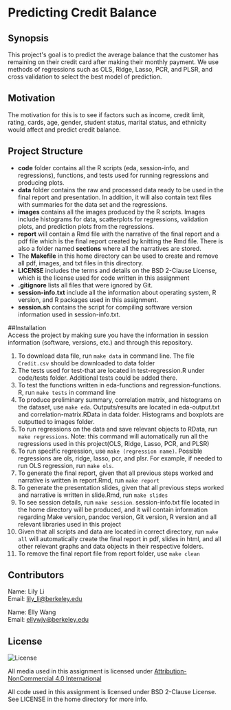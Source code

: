 # Predicting Credit Balance  

## Synopsis  
This project's goal is to predict the average balance that the customer has remaining on their credit card after making their monthly payment. We use methods of regressions such as OLS, Ridge, Lasso, PCR, and PLSR, and cross validation to select the best model of prediction. 

## Motivation  
The motivation for this is to see if factors such as income, credit limit, rating, cards, age, gender, student status, marital status, and ethnicity would affect and predict credit balance. 

## Project Structure

* **code** folder contains all the R scripts (eda, session-info, and regressions), functions, and tests used for running regressions and producing plots.  
* **data** folder contains the raw and processed data ready to be used in the final report and presentation. In addition, it will also contain text files with summaries for the data set and the regressions.   
* **images** contains all the images produced by the R scripts. Images include histograms for data, scatterplots for regressions, validation plots, and prediction plots from the regressions.    
* **report** will contain a Rmd file with the narrative of the final report and a pdf file which is the final report created by knitting the Rmd file. There is also a folder named **sections** where all the narratives are stored.   
* The **Makefile** in this home directory can be used to create and remove all pdf, images, and txt files in this directory.   
* **LICENSE** includes the terms and details on the BSD 2-Clause License, which is the license used for code written in this assignment  
* **.gitignore** lists all files that were ignored by Git.
* **session-info.txt** include all the information about operating system, R version, and R packages used in this assignment.  
* **session.sh** contains the script for compiling software version information used in session-info.txt.  

##Installation  
Access the project by making sure you have the information in session information (software, versions, etc.) and through this repository. 

1. To download data file, run `make data` in command line. The file `Credit.csv` should be downloaded to data folder  
2. The tests used for test-that are located in test-regression.R under code/tests folder. Additional tests could be added there.  
3. To test the functions written in eda-functions and regression-functions. R, run `make tests` in command line  
4. To produce preliminary summary, correlation matrix, and histograms on the dataset, use `make eda`. Outputs/results are located in eda-output.txt and correlation-matrix.RData in data folder. Histograms and boxplots are outputted to images folder.  
5. To run regressions on the data and save relevant objects to RData, run `make regressions`. Note: this command will automatically run all the regressions used in this project(OLS, Ridge, Lasso, PCR, and PLSR)  
6. To run specific regression, use `make (regression name)`. Possible regressions are ols, ridge, lasso, pcr, and plsr. For example, if needed to run OLS regression, run `make ols`. 
7. To generate the final report, given that all previous steps worked and narrative is written in report.Rmd, run `make report`
8. To generate the presentation slides, given that all previous steps worked and narrative is written in slide.Rmd, run `make slides`
9. To see session details, run `make session`. session-info.txt file located in the home directory will be produced, and it will contain information regarding Make version, pandoc version, Git version, R version and all relevant libraries used in this project
8. Given that all scripts and data are located in correct directory, run `make all` will automatically create the final report in pdf, slides in html, and all other relevant graphs and data objects in their respective folders. 
9. To remove the final report file from report folder, use `make clean`


## Contributors  
Name: Lily Li  
Email: lily_li@berkeley.edu  
  
Name: Elly Wang  
Email: ellywjy@berkeley.edu

## License  

![License](https://i.creativecommons.org/l/by-nc/4.0/88x31.png)

All media used in this assignment is licensed under [Attribution-NonCommercial 4.0 International](http://creativecommons.org/licenses/by-nc/4.0/)  

All code used in this assignment is licensed under BSD 2-Clause License. See LICENSE in the home directory for more info. 